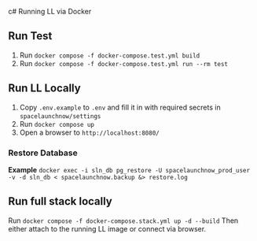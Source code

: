c# Running LL via Docker

## Run Test
1) Run `docker compose -f docker-compose.test.yml build`
2) Run `docker compose -f docker-compose.test.yml run --rm test`

## Run LL Locally

1) Copy `.env.example` to `.env` and fill it in with required secrets in `spacelaunchnow/settings`
2) Run `docker compose up`
3) Open a browser to `http://localhost:8080/`

### Restore Database
**Example**
`docker exec -i sln_db pg_restore -U spacelaunchnow_prod_user -v -d sln_db < spacelaunchnow.backup &> restore.log`

## Run full stack locally
Run `docker compose -f docker-compose.stack.yml up -d --build`
Then either attach to the running LL image or connect via browser.